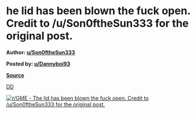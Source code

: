 he lid has been blown the fuck open. Credit to /u/Son0ftheSun333 for the original post.
=======================================================================================

**Author: [u/Son0ftheSun333](https://www.reddit.com/user/Son0fTheSun333)**

**Posted by: [u/Dannyboi93](https://www.reddit.com/user/Dannyboi93/)**

**[Source](https://www.reddit.com/r/GME/comments/mcxko4/the_lid_has_been_blown_the_fuck_open_credit_to/)**


[DD](https://www.reddit.com/r/GME/search?q=flair_name%3A%22DD%22&restrict_sr=1)

[![r/GME - The lid has been blown the fuck open. Credit to /u/Son0ftheSun333 for the original post.](https://i.redd.it/ffuuvnc096p61.jpg)](https://i.redd.it/ffuuvnc096p61.jpg)
